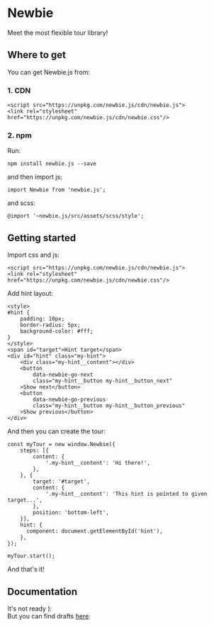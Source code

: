 # Newbie

Meet the most flexible tour library!

## Where to get

You can get Newbie.js from:

### 1. CDN

```
<script src="https://unpkg.com/newbie.js/cdn/newbie.js">
<link rel="stylesheet" href="https://unpkg.com/newbie.js/cdn/newbie.css"/>
```

### 2. npm

Run:

```
npm install newbie.js --save
```

and then import js:

```
import Newbie from 'newbie.js';
```

and scss:

```
@import '~newbie.js/src/assets/scss/style';
```

## Getting started

Import css and js:

```
<script src="https://unpkg.com/newbie.js/cdn/newbie.js">
<link rel="stylesheet" href="https://unpkg.com/newbie.js/cdn/newbie.css"/>
```

Add hint layout:

```
<style>
#hint {
    padding: 10px;
    border-radius: 5px;
    background-color: #fff;
}
</style>
<span id="target">Hint target</span>
<div id="hint" class="my-hint">
    <div class="my-hint__content"></div>
    <button
        data-newbie-go-next
        class="my-hint__button my-hint__button_next"
    >Show next</button>
    <button
        data-newbie-go-previous
        class="my-hint__button my-hint__button_previous"
    >Show previous</button>
</div>
```

And then you can create the tour:

```
const myTour = new window.Newbie({
    steps: [{
        content: {
            '.my-hint__content': 'Hi there!',
        },
    }, {
        target: '#target',
        content: {
            '.my-hint__content': 'This hint is pointed to given target...',
        },
        position: 'bottom-left',
    }],
    hint: {
      component: document.getElementById('hint'),
    },
});

myTour.start();
```

And that's it!

## Documentation

It's not ready ):  
But you can find drafts [here](https://github.com/cosmas375/newbie.js/tree/master/doc).
